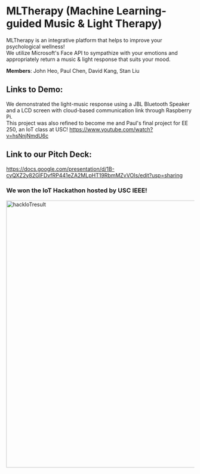 # MLTherapy (Machine Learning-guided Music & Light Therapy)
MLTherapy is an integrative platform that helps to improve your psychological wellness!\
We utilize Microsoft's Face API to sympathize with your emotions and appropriately return a music & light response that suits your mood.

**Members**: John Heo, Paul Chen, David Kang, Stan Liu

## Links to Demo:
We demonstrated the light-music response using a JBL Bluetooth Speaker and a LCD screen with cloud-based communication link through Raspberry Pi.\
This project was also refined to become me and Paul's final project for EE 250, an IoT class at USC!
https://www.youtube.com/watch?v=hsNnjNmdU6c

## Link to our Pitch Deck:
https://docs.google.com/presentation/d/1B-cyQXZ2y82GlFDvfRP441eZA2MLpHT19RbmMZvVOIs/edit?usp=sharing

### We won the IoT Hackathon hosted by USC IEEE!
<img width="716" alt="hackIoTresult" src="https://user-images.githubusercontent.com/70815444/115284261-4d5e5880-a101-11eb-80cb-d2931e57ad89.png">
